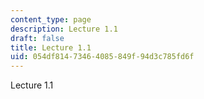 ```yaml
---
content_type: page
description: Lecture 1.1
draft: false
title: Lecture 1.1
uid: 054df814-7346-4085-849f-94d3c785fd6f
---
```

Lecture 1.1